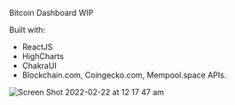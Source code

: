 Bitcoin Dashboard WIP

Built with:
- ReactJS
- HighCharts
- ChakraUI
- Blockchain.com, Coingecko.com, Mempool.space APIs. 

![Screen Shot 2022-02-22 at 12 17 47 am](https://user-images.githubusercontent.com/83804066/154962844-acab31df-d46e-46c0-aca0-4a259c1fe0be.png)
